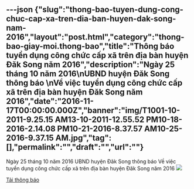 ---json
{"slug":"thong-bao-tuyen-dung-cong-chuc-cap-xa-tren-dia-ban-huyen-dak-song-nam-2016","layout":"post.html","category":"thong-bao-giay-moi.thong-bao","title":"Thông báo tuyển dụng công chức cấp xã trên địa bàn huyện Đăk Song năm 2016","description":"Ngày 25 tháng 10 năm 2016\nUBND huyện Đăk Song thông báo \nVề việc tuyển dụng công chức cấp xã trên địa bàn huyện Đăk Song năm 2016","date":"2016-11-17T00:00:00.000Z","banner":"img/T1001-10-2011-9.25.15 AM13-10-2011-12.55.52 PM10-18-2016-2.14.08 PM10-21-2016-8.37.57 AM10-25-2016-9.37.15 AM.jpg","tag":[],"permalink":"","draft":"","url":""}
---
Ngày 25 tháng 10 năm 2016
UBND huyện Đăk Song thông báo 
Về việc tuyển dụng công chức cấp xã trên địa bàn huyện Đăk Song năm 2016
![](http://www.mediafire.com/convkey/e9ae/v83mdyl08vn6lm5zg.jpg)

[Tải thông báo](http://www.mediafire.com/file/1vn668aghczhr65/TB_tuyen_dung_cong_chuc_cap_xa_Dak_Song_2016.pdf "Tải thông báo")